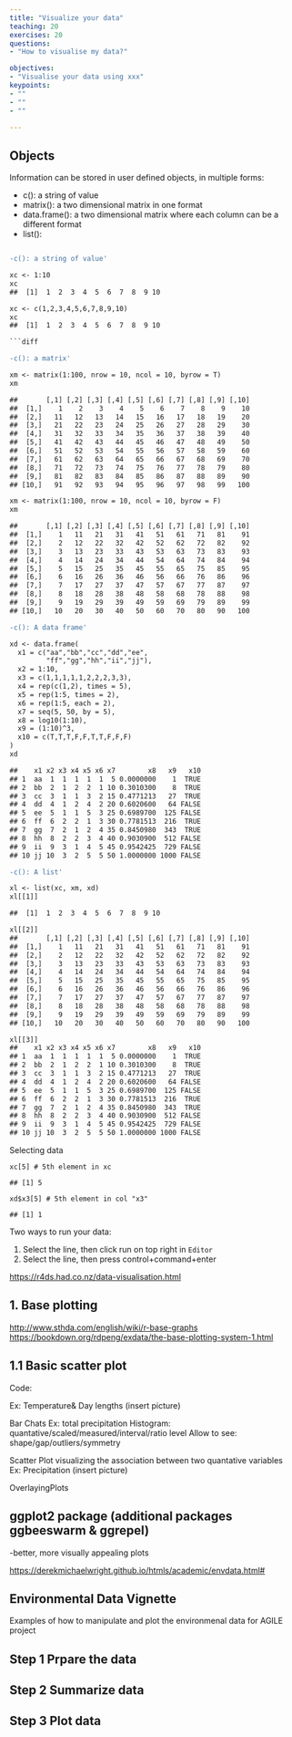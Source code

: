 ```yaml
---
title: "Visualize your data"
teaching: 20
exercises: 20
questions:
- "How to visualise my data?"

objectives:
- "Visualise your data using xxx"
keypoints:
- ""
- ""
- ""

---
```


## Objects 

Information can be stored in user defined objects, in multiple forms:

* c(): a string of value 
* matrix(): a two dimensional matrix in one format 
* data.frame(): a two dimensional matrix where each column can be a different format
* list():

```diff

-c(): a string of value'

xc <- 1:10
xc
##  [1]  1  2  3  4  5  6  7  8  9 10

xc <- c(1,2,3,4,5,6,7,8,9,10)
xc
##  [1]  1  2  3  4  5  6  7  8  9 10

```diff

-c(): a matrix'

xm <- matrix(1:100, nrow = 10, ncol = 10, byrow = T)
xm

##       [,1] [,2] [,3] [,4] [,5] [,6] [,7] [,8] [,9] [,10]
##  [1,]    1    2    3    4    5    6    7    8    9    10
##  [2,]   11   12   13   14   15   16   17   18   19    20
##  [3,]   21   22   23   24   25   26   27   28   29    30
##  [4,]   31   32   33   34   35   36   37   38   39    40
##  [5,]   41   42   43   44   45   46   47   48   49    50
##  [6,]   51   52   53   54   55   56   57   58   59    60
##  [7,]   61   62   63   64   65   66   67   68   69    70
##  [8,]   71   72   73   74   75   76   77   78   79    80
##  [9,]   81   82   83   84   85   86   87   88   89    90
## [10,]   91   92   93   94   95   96   97   98   99   100

xm <- matrix(1:100, nrow = 10, ncol = 10, byrow = F)
xm

##       [,1] [,2] [,3] [,4] [,5] [,6] [,7] [,8] [,9] [,10]
##  [1,]    1   11   21   31   41   51   61   71   81    91
##  [2,]    2   12   22   32   42   52   62   72   82    92
##  [3,]    3   13   23   33   43   53   63   73   83    93
##  [4,]    4   14   24   34   44   54   64   74   84    94
##  [5,]    5   15   25   35   45   55   65   75   85    95
##  [6,]    6   16   26   36   46   56   66   76   86    96
##  [7,]    7   17   27   37   47   57   67   77   87    97
##  [8,]    8   18   28   38   48   58   68   78   88    98
##  [9,]    9   19   29   39   49   59   69   79   89    99
## [10,]   10   20   30   40   50   60   70   80   90   100

-c(): A data frame'

xd <- data.frame(
  x1 = c("aa","bb","cc","dd","ee",
         "ff","gg","hh","ii","jj"),
  x2 = 1:10,
  x3 = c(1,1,1,1,1,2,2,2,3,3),
  x4 = rep(c(1,2), times = 5),
  x5 = rep(1:5, times = 2),
  x6 = rep(1:5, each = 2),
  x7 = seq(5, 50, by = 5),
  x8 = log10(1:10),
  x9 = (1:10)^3,
  x10 = c(T,T,T,F,F,T,T,F,F,F)
)
xd

##    x1 x2 x3 x4 x5 x6 x7        x8   x9   x10
## 1  aa  1  1  1  1  1  5 0.0000000    1  TRUE
## 2  bb  2  1  2  2  1 10 0.3010300    8  TRUE
## 3  cc  3  1  1  3  2 15 0.4771213   27  TRUE
## 4  dd  4  1  2  4  2 20 0.6020600   64 FALSE
## 5  ee  5  1  1  5  3 25 0.6989700  125 FALSE
## 6  ff  6  2  2  1  3 30 0.7781513  216  TRUE
## 7  gg  7  2  1  2  4 35 0.8450980  343  TRUE
## 8  hh  8  2  2  3  4 40 0.9030900  512 FALSE
## 9  ii  9  3  1  4  5 45 0.9542425  729 FALSE
## 10 jj 10  3  2  5  5 50 1.0000000 1000 FALSE

-c(): A list'

xl <- list(xc, xm, xd)
xl[[1]]

##  [1]  1  2  3  4  5  6  7  8  9 10

xl[[2]]
##       [,1] [,2] [,3] [,4] [,5] [,6] [,7] [,8] [,9] [,10]
##  [1,]    1   11   21   31   41   51   61   71   81    91
##  [2,]    2   12   22   32   42   52   62   72   82    92
##  [3,]    3   13   23   33   43   53   63   73   83    93
##  [4,]    4   14   24   34   44   54   64   74   84    94
##  [5,]    5   15   25   35   45   55   65   75   85    95
##  [6,]    6   16   26   36   46   56   66   76   86    96
##  [7,]    7   17   27   37   47   57   67   77   87    97
##  [8,]    8   18   28   38   48   58   68   78   88    98
##  [9,]    9   19   29   39   49   59   69   79   89    99
## [10,]   10   20   30   40   50   60   70   80   90   100

xl[[3]]
##    x1 x2 x3 x4 x5 x6 x7        x8   x9   x10
## 1  aa  1  1  1  1  1  5 0.0000000    1  TRUE
## 2  bb  2  1  2  2  1 10 0.3010300    8  TRUE
## 3  cc  3  1  1  3  2 15 0.4771213   27  TRUE
## 4  dd  4  1  2  4  2 20 0.6020600   64 FALSE
## 5  ee  5  1  1  5  3 25 0.6989700  125 FALSE
## 6  ff  6  2  2  1  3 30 0.7781513  216  TRUE
## 7  gg  7  2  1  2  4 35 0.8450980  343  TRUE
## 8  hh  8  2  2  3  4 40 0.9030900  512 FALSE
## 9  ii  9  3  1  4  5 45 0.9542425  729 FALSE
## 10 jj 10  3  2  5  5 50 1.0000000 1000 FALSE
```
Selecting data

```
xc[5] # 5th element in xc
```
```
## [1] 5
```
```
xd$x3[5] # 5th element in col "x3"
```
```
## [1] 1
```

Two ways to run your data: 
1. Select the line, then click run on top right in `Editor` 
2. Select the line, then press control+command+enter

https://r4ds.had.co.nz/data-visualisation.html

## 1. Base plotting
http://www.sthda.com/english/wiki/r-base-graphs
https://bookdown.org/rdpeng/exdata/the-base-plotting-system-1.html

## 1.1 Basic scatter plot
Code:

Ex: Temperature& Day lengths (insert picture)

Bar Chats
Ex: total precipitation
Histogram: quantative/scaled/measured/interval/ratio level
Allow to see: shape/gap/outliers/symmetry


Scatter Plot
visualizing the association between two quantative variables
Ex: Precipitation (insert picture)

OverlayingPlots

## ggplot2 package (additional packages ggbeeswarm & ggrepel)

-better, more visually appealing plots 

https://derekmichaelwright.github.io/htmls/academic/envdata.html#
## Environmental Data Vignette
Examples of how to manipulate and plot the environmenal data for AGILE project 

## Step 1 Prpare the data 
## Step 2 Summarize data
## Step 3 Plot data
